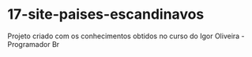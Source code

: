 # 17-site-paises-escandinavos
Projeto criado com os conhecimentos obtidos no curso do Igor Oliveira - Programador Br
